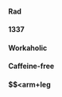 #### <i aria-hidden="true" class="fa fa-check-circle"></i> Rad
#### <i aria-hidden="true" class="fa fa-check-circle"></i> 1337
#### <i aria-hidden="true" class="fa fa-check-circle"></i> Workaholic
#### <i aria-hidden="true" class="fa fa-check-circle"></i> Caffeine-free
#### <i aria-hidden="true" class="fa fa-check-circle"></i> $$&lt;arm+leg
